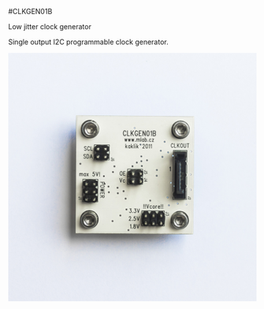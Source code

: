 <!--- PrjInfo ---> <!--- Please remove this line after manually editing --->
<!--- 00a56be08b96043df9e37d6aff7b6990 --->
<!--- Created:20170112-18:22: ---> 
<!--- Author:Mlab: ---> 
<!--- AuthorEmail:mlab@mlab.cz: ---> 
<!--- Tags:imported: ---> 
<!--- Ust:http://www.ust.cz/shop/product_info.php?products_id=78: ---> 
<!--- Name:CLKGEN01B: --->
#CLKGEN01B 
<!--- LongName --->
Low jitter clock generator
<!--- ELongName ---> 

<!--- Lead --->
Single output I2C programmable clock generator.
<!--- ELead ---> 

![LeadImg](DOC/SRC/img/CLKGEN01B_Top_Big.jpg) 


​
​
<!--- Description --->
<!--- EDescription --->
<!--- Content --->
<!--- EContent --->
            